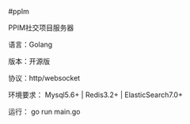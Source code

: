 #ppIm

PPIM社交项目服务器

语言：Golang

版本：开源版

协议：http/websocket

环境要求：
Mysql5.6+ |
Redis3.2+ |
ElasticSearch7.0+

运行：
go run main.go




